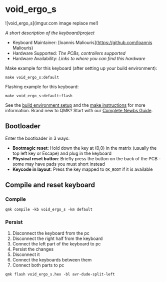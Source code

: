# void_ergo_s

![void_ergo_s](imgur.com image replace me!)

*A short description of the keyboard/project*

* Keyboard Maintainer: [Ioannis Maliouris](https://github.com/Ioannis Maliouris)
* Hardware Supported: *The PCBs, controllers supported*
* Hardware Availability: *Links to where you can find this hardware*

Make example for this keyboard (after setting up your build environment):

    make void_ergo_s:default

Flashing example for this keyboard:

    make void_ergo_s:default:flash

See the [build environment setup](https://docs.qmk.fm/#/getting_started_build_tools) and the [make instructions](https://docs.qmk.fm/#/getting_started_make_guide) for more information. Brand new to QMK? Start with our [Complete Newbs Guide](https://docs.qmk.fm/#/newbs).

## Bootloader

Enter the bootloader in 3 ways:

* **Bootmagic reset**: Hold down the key at (0,0) in the matrix (usually the top left key or Escape) and plug in the keyboard
* **Physical reset button**: Briefly press the button on the back of the PCB - some may have pads you must short instead
* **Keycode in layout**: Press the key mapped to `QK_BOOT` if it is available


## Compile and reset keyboard

### Compile
```
qmk compile -kb void_ergo_s -km default
```

### Persist
1. Disconnect the keyboard from the pc
2. Disconnect the right half from the keyboard
3. Connect the left part of the keyboard to pc
4. Persist the changes
5. Disconnect it
6. Connect the keyboards between them
7. Connect both parts to pc

```
qmk flash void_ergo_s.hex -bl avr-dude-split-left
```
